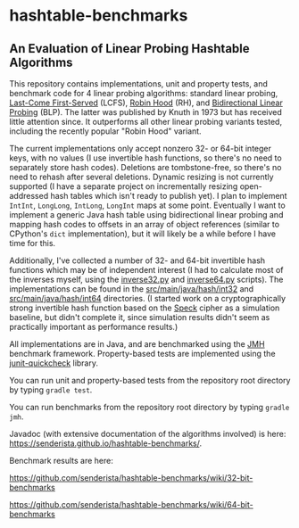 # hashtable-benchmarks

## An Evaluation of Linear Probing Hashtable Algorithms
This repository contains implementations, unit and property tests, and benchmark code for 4 linear probing algorithms: standard linear probing, <a href="https://doi.org/10.1016/0196-6774(89)90014-X">Last-Come First-Served</a> (LCFS), <a href="https://doi.org/10.1109/SFCS.1985.48">Robin Hood</a> (RH), and <a href="https://doi.org/10.1093/comjnl/17.2.135">Bidirectional Linear Probing</a> (BLP). The latter was published by Knuth in 1973 but has received little attention since. It outperforms all other linear probing variants tested, including the recently popular "Robin Hood" variant.

The current implementations only accept nonzero 32- or 64-bit integer keys, with no values (I use invertible hash functions, so there's no need to separately store hash codes). Deletions are tombstone-free, so there's no need to rehash after several deletions. Dynamic resizing is not currently supported (I have a separate project on incrementally resizing open-addressed hash tables which isn't ready to publish yet). I plan to implement `IntInt`, `LongLong`, `IntLong`, `LongInt` maps at some point. Eventually I want to implement a generic Java hash table using bidirectional linear probing and mapping hash codes to offsets in an array of object references (similar to CPython's `dict` implementation), but it will likely be a while before I have time for this.

Additionally, I've collected a number of 32- and 64-bit invertible hash functions which may be of independent interest (I had to calculate most of the inverses myself, using the [inverse32.py](https://github.com/senderista/hashtable-benchmarks/blob/master/inverse32.py) and [inverse64.py](https://github.com/senderista/hashtable-benchmarks/blob/master/inverse64.py) scripts). The implementations can be found in the [src/main/java/hash/int32](https://github.com/senderista/hashtable-benchmarks/tree/master/src/main/java/hash/int32) and [src/main/java/hash/int64](https://github.com/senderista/hashtable-benchmarks/tree/master/src/main/java/hash/int64) directories. (I started work on a cryptographically strong invertible hash function based on the [Speck](https://github.com/inmcm/Simon_Speck_Ciphers) cipher as a simulation baseline, but didn't complete it, since simulation results didn't seem as practically important as performance results.)

All implementations are in Java, and are benchmarked using the <a href="http://openjdk.java.net/projects/code-tools/jmh/">JMH</a> benchmark framework. Property-based tests are implemented using the <a href="https://github.com/pholser/junit-quickcheck">junit-quickcheck</a> library.

You can run unit and property-based tests from the repository root directory by typing `gradle test`.

You can run benchmarks from the repository root directory by typing `gradle jmh`.

Javadoc (with extensive documentation of the algorithms involved) is here:
https://senderista.github.io/hashtable-benchmarks/.

Benchmark results are here:

https://github.com/senderista/hashtable-benchmarks/wiki/32-bit-benchmarks

https://github.com/senderista/hashtable-benchmarks/wiki/64-bit-benchmarks
